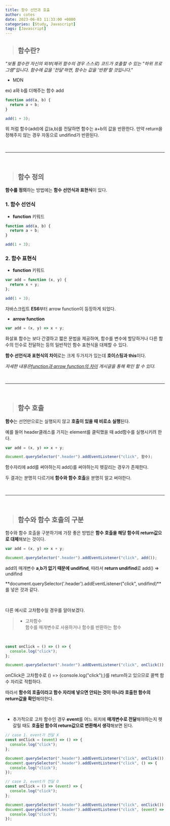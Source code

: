 ```yaml
---
title: 함수 선언과 호출
author: cotes
date: 2023-06-03 11:33:00 +0800
categories: [Study, Javascript]
tags: [Javascript]
---
```


> ## 함수란?

_"보통 함수란 자신의 외부(재귀 함수의 경우 스스로) 코드가 호출할 수 있는 "하위 프로그램"입니다. 함수에 값을 '전달'하면, 함수는 값을 '반환'할 것입니다."_

- MDN

ex) a와 b를 더해주는 함수 add

```javascript
function add(a, b) {
  return a + b;
}

add(1 + 3);
```

위 처럼 함수(add)에 값(a,b)를 전달하면 함수는 a+b의 값을 반환한다. 만약 return을 정해주지 않는 경우 자동으로 undifind가 반환된다.

<br/>

---

<br/>

> ## 함수 정의

**함수를 정의**하는 방법에는 **함수 선언식과 표현식**이 있다.

### 1. 함수 선언식

- **function** 키워드

```javascript
function add(a, b) {
  return a + b;
}

add(1 + 3);
```

### 2. 함수 표현식

- **function** 키워드

```javascript
var add = function (x, y) {
  return x + y;
};

add(1 + 3);
```

자바스크립트 **ES6**부터 arrow function이 등장하게 되었다.

- **arrow function**

```javascript
var add = (x, y) => x + y;
```

화살표 함수는 보다 간결하고 짧은 문법을 제공하며, 함수를 변수에 할당하거나 다른 함수의 인수로 전달하는 등의 일반적인 함수 표현식을 대체할 수 있다.

**함수 선언식과 표현식의 차이**로는 크게 두가지가 있는데 **호이스팅과 this**이다.

_자세한 내용은[function과 arrow function의 차이](https://hajung00.github.io/posts/function,arrowfunction/) 게시글을 통해 확인 할 수 있다._

<br/>

---

<br/>

> ## 함수 호출

**함수**는 선언만으로는 실행되지 않고 **호출이 있을 때 비로소 실행**된다.

예를 들어 header클래스를 가지는 element를 클릭했을 때 add함수를 실행시키려 한다.

```javascript
var add = (x, y) => x + y;

document.querySelector(".header").addEventListener("click", 함수);
```

함수자리에 add를 써야하는지 add()를 써야하는지 헷갈리는 경우가 존재한다.

두 결과는 분명히 다르기에 **함수와 함수 호출**을 분명히 알고 써야한다.

<br/>

---

<br/>

> ## 함수와 함수 호출의 구분

함수와 함수 호출을 구분하기에 가장 좋은 방법은 **함수 호출을 해당 함수의 return값으로 대체**해보는 것이다.

```javascript
var add = (x, y) => x + y;

document.querySelector(".header").addEventListener("click", add());
```

add의 매개변수 **a,b가 없기 때문에 undifind**, 따라서 **return undifind**로 add() => undifind

**document.querySelector('.header').addEventListener("click", undifind)**를 넣은 것과 같다.

<br/>

다른 예시로 고차함수일 경우를 알아보겠다.

> - 고차함수<br/>
>   함수를 매개변수로 사용하거나 함수를 반환하는 함수

<br/>

```javascript
const onClick = () => () => {
  console.log("click");
};

document.querySelector(".header").addEventListener("click", onClick());
```

onClick은 고차함수로 () => {console.log("click");}를 return하고 있으므로 콜백 함수 자리로 적합하다.

따라서 **함수의 호출이라고 함수 자리에 넣으면 안되는 것이 아니라 호출한 함수의 return값을 확인**해야한다.

<br/>

- 추가적으로 고차 함수인 경우 **event**를 어느 위치에 **매개변수로 전달**해야하는지 헷갈릴 때도 **호출된 함수의 return값으로 변환해서 생각**해보면 된다.

```javascript
// case 1. event가 전달 X
const onClick = (event) => () => {
  console.log("click");
};

document.querySelector(".header").addEventListener("click", onClick());
document.querySelector(".header").addEventListener("click", () => {
  console.log("click");
});
```

```javascript
// case 2, event가 전달 O
const onClick = () => (event) => {
  console.log("click");
};

document.querySelector(".header").addEventListener("click", onClick());
document.querySelector(".header").addEventListener("click", (event) => {
  console.log("click");
});
```
